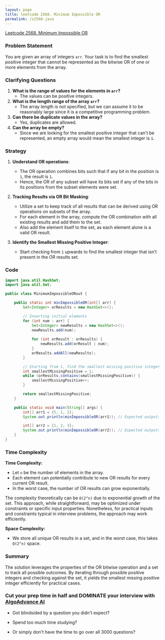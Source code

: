 ```yaml
---
layout: page
title: leetcode 2568. Minimum Impossible OR
permalink: /s2568-java
---
```

[Leetcode 2568. Minimum Impossible OR](https://algoadvance.github.io/algoadvance/l2568)
### Problem Statement

You are given an array of integers `arr`. Your task is to find the smallest positive integer that cannot be represented as the bitwise OR of one or more elements from the array.

### Clarifying Questions

1. **What is the range of values for the elements in `arr`?**
   - The values can be positive integers.
2. **What is the length range of the array `arr`?**
   - The array length is not specified, but we can assume it to be reasonably large since it is a competitive programming problem.
3. **Can there be duplicate values in the array?**
   - Yes, duplicates are allowed.
4. **Can the array be empty?**
   - Since we are looking for the smallest positive integer that can't be represented, an empty array would mean the smallest integer is `1`.

### Strategy

1. **Understand OR operations**:
   - The OR operation combines bits such that if any bit in the position is `1`, the result is `1`.
   - Hence, the OR of any subset will have its bits set if any of the bits in its positions from the subset elements were set.

2. **Tracking Results via OR Bit Masking**:
   - Utilize a set to keep track of all results that can be derived using OR operations on subsets of the array.
   - For each element in the array, compute the OR combination with all existing results and add them to the set.
   - Also add the element itself to the set, as each element alone is a valid OR result.

3. **Identify the Smallest Missing Positive Integer**:
   - Start checking from `1` upwards to find the smallest integer that isn't present in the OR results set.

### Code
```java
import java.util.HashSet;
import java.util.Set;

public class MinimumImpossibleORout {

    public static int minImpossibleOR(int[] arr) {
        Set<Integer> orResults = new HashSet<>();

        // Inserting initial elements
        for (int num : arr) {
            Set<Integer> newResults = new HashSet<>();
            newResults.add(num);
            
            for (int orResult : orResults) {
                newResults.add(orResult | num);
            }
            orResults.addAll(newResults);
        }

        // Starting from 1, find the smallest missing positive integer
        int smallestMissingPositive = 1;
        while (orResults.contains(smallestMissingPositive)) {
            smallestMissingPositive++;
        }

        return smallestMissingPositive;
    }

    public static void main(String[] args) {
        int[] arr1 = {5, 1, 2};
        System.out.println(minImpossibleOR(arr1)); // Expected output: 4

        int[] arr2 = {1, 2, 3};
        System.out.println(minImpossibleOR(arr2)); // Expected output: 7
    }
}
```

### Time Complexity

**Time Complexity:**
- Let `n` be the number of elements in the array.
- Each element can potentially contribute to new OR results for every current OR result.
- In the worst case, the number of OR results can grow exponentially.

The complexity theoretically can be `O(2^n)` due to exponential growth of the set. This approach, while straightforward, may be optimized under constraints or specific input properties. Nonetheless, for practical inputs and constraints typical in interview problems, the approach may work efficiently.

**Space Complexity:**
- We store all unique OR results in a set, and in the worst case, this takes `O(2^n)` space. 

### Summary

The solution leverages the properties of the OR bitwise operation and a set to track all possible outcomes. By iterating through possible positive integers and checking against the set, it yields the smallest missing positive integer efficiently for practical cases.


### Cut your prep time in half and DOMINATE your interview with [AlgoAdvance AI](https://algoAdvance.com)

- Got blindsided by a question you didn't expect?

- Spend too much time studying?

- Or simply don't have the time to go over all 3000 questions?

